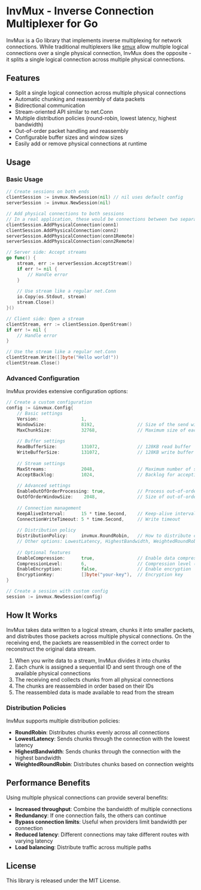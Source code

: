 # InvMux - Inverse Connection Multiplexer for Go

InvMux is a Go library that implements inverse multiplexing for network connections. While traditional multiplexers like [smux](https://github.com/xtaci/smux) allow multiple logical connections over a single physical connection, InvMux does the opposite - it splits a single logical connection across multiple physical connections.

## Features

- Split a single logical connection across multiple physical connections
- Automatic chunking and reassembly of data packets
- Bidirectional communication
- Stream-oriented API similar to net.Conn
- Multiple distribution policies (round-robin, lowest latency, highest bandwidth)
- Out-of-order packet handling and reassembly
- Configurable buffer sizes and window sizes
- Easily add or remove physical connections at runtime

## Usage

### Basic Usage

```go
// Create sessions on both ends
clientSession := invmux.NewSession(nil) // nil uses default config
serverSession := invmux.NewSession(nil)

// Add physical connections to both sessions
// In a real application, these would be connections between two separate machines
clientSession.AddPhysicalConnection(conn1)
clientSession.AddPhysicalConnection(conn2)
serverSession.AddPhysicalConnection(conn1Remote)
serverSession.AddPhysicalConnection(conn2Remote)

// Server side: Accept streams
go func() {
    stream, err := serverSession.AcceptStream()
    if err != nil {
        // Handle error
    }
    
    // Use stream like a regular net.Conn
    io.Copy(os.Stdout, stream)
    stream.Close()
}()

// Client side: Open a stream
clientStream, err := clientSession.OpenStream()
if err != nil {
    // Handle error
}

// Use the stream like a regular net.Conn
clientStream.Write([]byte("Hello world!"))
clientStream.Close()
```

### Advanced Configuration

InvMux provides extensive configuration options:

```go
// Create a custom configuration
config := &invmux.Config{
    // Basic settings
    Version:                1,
    WindowSize:             8192,                // Size of the send window
    MaxChunkSize:           32768,               // Maximum size of each chunk
    
    // Buffer settings
    ReadBufferSize:         131072,              // 128KB read buffer
    WriteBufferSize:        131072,              // 128KB write buffer
    
    // Stream settings
    MaxStreams:             2048,                // Maximum number of streams
    AcceptBacklog:          1024,                // Backlog for accepting streams
    
    // Advanced settings
    EnableOutOfOrderProcessing: true,            // Process out-of-order packets
    OutOfOrderWindowSize:    2048,               // Size of out-of-order window
    
    // Connection management
    KeepAliveInterval:      15 * time.Second,    // Keep-alive interval
    ConnectionWriteTimeout: 5 * time.Second,     // Write timeout
    
    // Distribution policy
    DistributionPolicy:     invmux.RoundRobin,   // How to distribute chunks
    // Other options: LowestLatency, HighestBandwidth, WeightedRoundRobin
    
    // Optional features
    EnableCompression:      true,                // Enable data compression
    CompressionLevel:       6,                   // Compression level (0-9)
    EnableEncryption:       false,               // Enable encryption
    EncryptionKey:          []byte("your-key"),  // Encryption key
}

// Create a session with custom config
session := invmux.NewSession(config)
```

## How It Works

InvMux takes data written to a logical stream, chunks it into smaller packets, and distributes those packets across multiple physical connections. On the receiving end, the packets are reassembled in the correct order to reconstruct the original data stream.

1. When you write data to a stream, InvMux divides it into chunks
2. Each chunk is assigned a sequential ID and sent through one of the available physical connections
3. The receiving end collects chunks from all physical connections
4. The chunks are reassembled in order based on their IDs
5. The reassembled data is made available to read from the stream

### Distribution Policies

InvMux supports multiple distribution policies:

- **RoundRobin**: Distributes chunks evenly across all connections
- **LowestLatency**: Sends chunks through the connection with the lowest latency
- **HighestBandwidth**: Sends chunks through the connection with the highest bandwidth
- **WeightedRoundRobin**: Distributes chunks based on connection weights

## Performance Benefits

Using multiple physical connections can provide several benefits:

- **Increased throughput**: Combine the bandwidth of multiple connections
- **Redundancy**: If one connection fails, the others can continue
- **Bypass connection limits**: Useful when providers limit bandwidth per connection
- **Reduced latency**: Different connections may take different routes with varying latency
- **Load balancing**: Distribute traffic across multiple paths

## License

This library is released under the MIT License. 